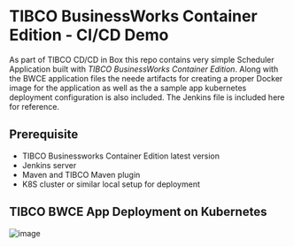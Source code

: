 # TIBCO BusinessWorks Container Edition - CI/CD Demo

As part of TIBCO CD/CD in Box this repo contains very simple Scheduler Application built with _TIBCO BusinessWorks Container Edition_. Along with the BWCE application files the neede artifacts for creating a proper Docker image for the application as well as the a sample app kubernetes deployment configuration is also included. The Jenkins file is included here for reference. 

## Prerequisite
- TIBCO Businessworks Container Edition latest version
- Jenkins server
- Maven and TIBCO Maven plugin
- K8S cluster or similar local setup for deployment

  
## TIBCO BWCE App Deployment on Kubernetes

![image](https://github.com/mpandav/cicd-demo/assets/38240734/4f1d4dfa-4e02-4d53-a287-2c4ccd847f4d)




